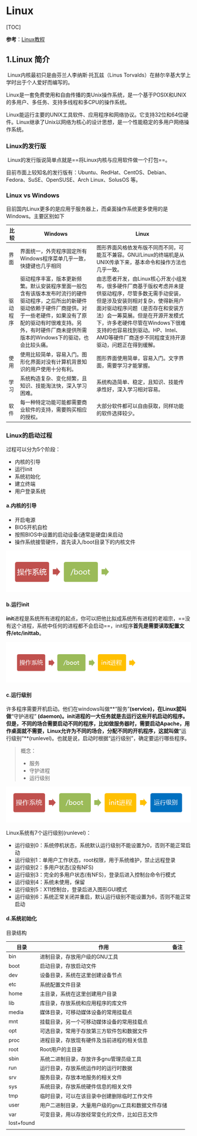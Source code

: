 # Linux

[TOC]

**参考**：[Linux教程](http://www.runoob.com/linux/linux-tutorial.html)

## 1.Linux 简介

​	Linux内核最初只是由芬兰人李纳斯·托瓦兹（Linus Torvalds）在赫尔辛基大学上学时出于个人爱好而编写的。

​	Linux是一套免费使用和自由传播的类Unix操作系统，是一个基于POSIX和UNIX的多用户、多任务、支持多线程和多CPU的操作系统。

​	Linux能运行主要的UNIX工具软件、应用程序和网络协议。它支持32位和64位硬件。Linux继承了Unix以网络为核心的设计思想，是一个性能稳定的多用户网络操作系统。



### Linux的发行版

​	Linux的发行版说简单点就是==将Linux内核与应用软件做一个打包==。

​	目前市面上较知名的发行版有：Ubuntu、RedHat、CentOS、Debian、Fedora、SuSE、OpenSUSE、Arch Linux、SolusOS 等。

### Linux vs Windows

目前国内Linux更多的是应用于服务器上，而桌面操作系统更多使用的是 Windows。主要区别如下

| 比较     | Windows                                                      | Linux                                                        |
| -------- | ------------------------------------------------------------ | ------------------------------------------------------------ |
| 界面     | 界面统一，外壳程序固定所有Windows程序菜单几乎一致，快捷键也几乎相同 | 图形界面风格依发布版不同而不同，可能互不兼容。GNU/Linux的终端机是从UNIX传承下来，基本命令和操作方法也几乎一致。 |
| 驱动程序 | 驱动程序丰富，版本更新频繁。默认安装程序里面一般包含有该版本发布时流行的硬件驱动程序，之后所出的新硬件驱动依赖于硬件厂商提供。对于一些老硬件，如果没有了原配的驱动有时很难支持。另外，有时硬件厂商未提供所需版本的Windows下的驱动，也会比较头痛。 | 由志愿者开发，由Linux核心开发小组发布，很多硬件厂商基于版权考虑并未提供驱动程序，尽管多数无需手动安装，但是涉及安装则相对复杂，使得新用户面对驱动程序问题（是否存在和安装方法）会一筹莫展。但是在开源开发模式下，许多老硬件尽管在Windows下很难支持的也容易找到驱动。HP、Intel、AMD等硬件厂商逐步不同程度支持开源驱动，问题正在得到缓解。 |
| 使用     | 使用比较简单，容易入门。图形化界面对没有计算机背景知识的用户使用十分有利。 | 图形界面使用简单，容易入门。文字界面，需要学习才能掌握。     |
| 学习     | 系统构造复杂、变化频繁，且知识、技能淘汰快，深入学习困难。   | 系统构造简单、稳定，且知识、技能传承性好，深入学习相对容易。 |
| 软件     | 每一种特定功能可能都需要商业软件的支持，需要购买相应的授权。 | 大部分软件都可以自由获取，同样功能的软件选择较少。           |

### Linux的启动过程

过程可以分为5个阶段：

* 内核的引导
* 运行init
* 系统初始化
* 建立终端
* 用户登录系统

#### a.内核的引导

* 开启电源
* BIOS开机自检
* 按照BIOS中设置的启动设备(通常是硬盘)来启动
* 操作系统接管硬件，首先读入/boot目录下的内核文件

![img](assets/bg2013081702.png)

#### b.运行init

​	**init**进程是系统所有进程的起点，你可以把他比拟成系统所有进程的老祖宗，==没有这个进程，系统中任何的进程都不会启动==，init程序**首先是需要读取配置文件/etc/inittab**。

![img](assets/bg2013081703.png)

#### c.运行级别

​	许多程序需要开机启动。他们在windows叫做**“服务”**(service)，在Linux就叫做**“守护进程” **(daemon)。init进程的一大任务就是去运行这些开机启动的程序。但是，不同的场合需要启动不同的程序，比如做服务器时，需要启动Apache，用作桌面就不需要，Linux允许为不同的场合，分配不同的开机程序，这就叫做**“运行级别”**(runlevel)。也就是说，启动时根据“运行级别”，确定要运行哪些程序。

> 概念：
>
> * 服务
> * 守护进程
> * 运行级别

![img](assets/bg2013081704.png)

Linux系统有7个运行级别(runlevel)：

* 运行级别0：系统停机状态，系统默认运行级别不能设置为0，否则不能正常启动
* 运行级别1：单用户工作状态，root权限，用于系统维护，禁止远程登录
* 运行级别2：多用户状态(没有NFS)
* 运行级别3：完全的多用户状态(有NFS)，登录后进入控制台命令行模式
* 运行级别4：系统未使用，保留
* 运行级别5：X11控制台，登录后进入图形GUI模式
* 运行级别6：系统正常关闭并重启，默认运行级别不能设置为6，否则不能正常启动

#### d.系统初始化



目录结构

| 目录       | 作用                                              | 备注 |
| ---------- | ------------------------------------------------- | ---- |
| bin        | 进制目录，存放用户级的GNU工具                     |      |
| boot       | 启动目录，存放启动文件                            |      |
| dev        | 设备目录，系统在这里创建设备节点                  |      |
| etc        | 系统配置文件目录                                  |      |
| home       | 主目录，系统在这里创建用户目录                    |      |
| lib        | 库目录，存放系统和应用程序的库文件                |      |
| media      | 媒体目录，可移动媒体设备的常用挂载点              |      |
| mnt        | 挂载目录，另一个可移动媒体设备的常用挂载点        |      |
| opt        | 可选目录，常用于存放第三方软件包和数据文件        |      |
| proc       | 进程目录，存放现有硬件及当前进程的相关信息        |      |
| root       | Root用户的主目录                                  |      |
| sbin       | 系统二进制目录，存放许多gnu管理员级工具           |      |
| run        | 运行目录，存放系统运作时的运行时数据              |      |
| srv        | 服务目录，存放本地服务的相关文件                  |      |
| sys        | 系统目录，存放系统硬件信息的相关文件              |      |
| tmp        | 临时目录，可以在该目录中创建删除临时工作文件      |      |
| user       | 用户二进制目录，大量用户级的gnu工具和数据文件存储 |      |
| var        | 可变目录，用以存放经常变化的文件，比如日志文件    |      |
| lost+found |                                                   |      |
|            |                                                   |      |





